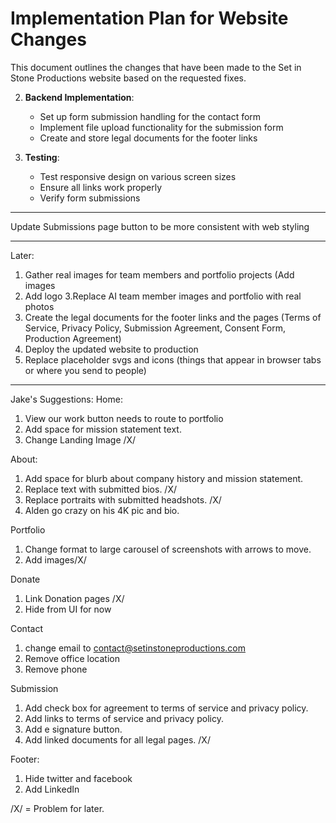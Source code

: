 # Implementation Plan for Website Changes

This document outlines the changes that have been made to the Set in Stone Productions website based on the requested fixes.


2. **Backend Implementation**:
   - Set up form submission handling for the contact form
   - Implement file upload functionality for the submission form
   - Create and store legal documents for the footer links

3. **Testing**:
   - Test responsive design on various screen sizes
   - Ensure all links work properly
   - Verify form submissions
----

Update Submissions page button to be more consistent with web styling 


------
Later:  
1. Gather real images for team members and portfolio projects (Add images
2. Add logo
3.Replace AI team member images and portfolio with real photos
4. Create the legal documents for the footer links and the pages (Terms of Service, Privacy Policy, Submission Agreement, Consent Form, Production Agreement)
5. Deploy the updated website to production
6. Replace placeholder svgs and icons (things that appear in browser tabs or where you send to people) 

------
Jake's Suggestions:
Home:
1. View our work button needs to route to portfolio 
2. Add space for mission statement text.
3. Change Landing Image /X/

About:
1. Add space for blurb about company history and mission statement. 
2. Replace text with submitted bios. /X/
3. Replace portraits with submitted headshots. /X/
4. Alden go crazy on his 4K pic and bio. 

Portfolio 
1. Change format to large carousel of screenshots with arrows to move. 
2. Add images/X/

Donate 
1. Link Donation pages /X/
2. Hide from UI for now 

Contact 
1. change email to contact@setinstoneproductions.com
2. Remove office location 
3. Remove phone 

Submission
1. Add check box for agreement to terms of service and privacy policy. 
2. Add links to terms of service and privacy policy.
3. Add e signature button.
4. Add linked documents for all legal pages. /X/

Footer:
1. Hide twitter and facebook 
2. Add LinkedIn

/X/ = Problem for later. 
